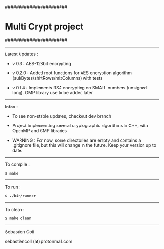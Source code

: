 #######################
# Multi Crypt project #
#######################

***********************
Latest Updates :

* v 0.3 : AES-128bit encrypting 

* v 0.2.0 : Added root functions for AES encryption algorithm (subBytes/shiftRows/mixColumns) with tests

* v 0.1.4 : Implements RSA encrypting on SMALL numbers (unsigned long). GMP library use to be added later

***********************
Infos :

* To see non-stable updates, checkout dev branch

* Project implementing several cryptographic algorithms in C++, with OpenMP and GMP libraries

* WARNING : For now, some directories are empty and contains a .gitignore file, but this will change in the future. Keep your version up to date.

***********************
To compile :

	$ make
	
***********************
To run :

	$ ./bin/runner
	
***********************
To clean :

	$ make clean

***********************

Sebastien Coll

sebastiencoll (at) protonmail.com
